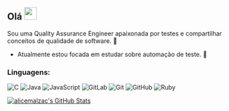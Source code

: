 ## Olá <img src="https://github.com/rajput2107/rajput2107/blob/master/Assets/Hi.gif" width="29px">

  Sou uma Quality Assurance Engineer apaixonada por testes e compartilhar conceitos de qualidade de software. 🚀 
  
- Atualmente estou focada em estudar sobre automação de teste. :robot: 

### Linguagens:
![C](https://img.shields.io/badge/-A8B9CC?style=flat&logo=c&logoColor=white)
![Java](https://img.shields.io/badge/Java-orange?style=flat&logo=java&logoColor=white)
![JavaScript](https://img.shields.io/badge/-JavaScript-black?style=flat&logo=javascript) 
![GitLab](https://img.shields.io/badge/-GitLab-FCA121?style=flat&logo=gitlab)
![Git](https://img.shields.io/badge/-Git-black?style=flat&logo=git)
![GitHub](https://img.shields.io/badge/-GitHub-181717?style=flat&logo=github)
![Ruby](https://img.shields.io/badge/-Ruby%20on%20Rails-orange)



<a href="https://github.com/alicemalzac">
  <img src="https://github-readme-stats.vercel.app/api?username=alicemalzac&show_icons=true&theme=radical" alt="alicemalzac's GitHub Stats" />
</a>
